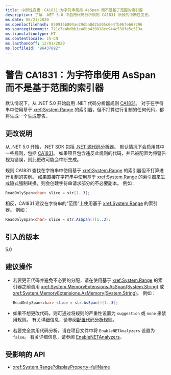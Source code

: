 ```yaml
---
title: 中断性变更：CA1831:为字符串使用 AsSpan 而不是基于范围的索引器
description: 了解 .NET 5.0 中启用代码分析规则 CA1831 所致的中断性变更。
ms.date: 08/21/2020
ms.openlocfilehash: 850916b804ae29dba8d2bd05c6e4fb06fe667296
ms.sourcegitcommit: 721c3e4bdbb1ea0bb420818ec944c538fe5c513a
ms.translationtype: HT
ms.contentlocale: zh-CN
ms.lasthandoff: 12/01/2020
ms.locfileid: "96437892"
---
```

# <a name="warning-ca1831-use-asspan-instead-of-range-based-indexers-for-string"></a>警告 CA1831：为字符串使用 AsSpan 而不是基于范围的索引器

默认情况下，从 .NET 5.0 开始启用 .NET 代码分析器规则 [CA1831](/visualstudio/code-quality/ca1831)。 对于在字符串中使用基于 <xref:System.Range> 的索引器，但不打算进行复制的任何代码，都将生成一个生成警告。

## <a name="change-description"></a>更改说明

从 .NET 5.0 开始，.NET SDK 包括 [.NET 源代码分析器](../../../../fundamentals/code-analysis/overview.md)。 默认情况下会启用其中一些规则，包括 [CA1831](/visualstudio/code-quality/ca1831)。 如果项目包含违反此规则的代码，并已被配置为将警告视为错误，则此更改可能会中断生成。

规则 CA1831 查找在字符串中使用基于 <xref:System.Range> 的索引器但不打算进行复制的实例。 如果直接在字符串中使用基于 <xref:System.Range> 的索引器来生成隐式强制转换，则会创建字符串请求部分的不必要副本。 例如：

```csharp
ReadOnlySpan<char> slice = str[1..3];
```

相反，CA1831 建议在字符串的“范围”上使用基于 <xref:System.Range> 的索引器。 例如：

```csharp
ReadOnlySpan<char> slice = str.AsSpan()[1..3];
```

## <a name="version-introduced"></a>引入的版本

5.0

## <a name="recommended-action"></a>建议操作

- 若要更正代码并避免不必要的分配，请在使用基于 <xref:System.Range> 的索引器之前调用 <xref:System.MemoryExtensions.AsSpan(System.String)> 或 <xref:System.MemoryExtensions.AsMemory(System.String)>。 例如：

  ```csharp
  ReadOnlySpan<char> slice = str.AsSpan()[1..3];
  ```

- 如果不想更改代码，则可通过将规则的严重性设置为 `suggestion` 或 `none` 来禁用规则。 有关详细信息，请参阅[配置代码分析规则](../../../../fundamentals/code-analysis/configuration-options.md)。

- 若要完全禁用代码分析，请在项目文件中将 `EnableNETAnalyzers` 设置为 `false`。 有关详细信息，请参阅 [EnableNETAnalyzers](../../../project-sdk/msbuild-props.md#enablenetanalyzers)。

## <a name="affected-apis"></a>受影响的 API

- <xref:System.Range?displayProperty=fullName>

<!--

### Affected APIs

- `T:System.Range`

### Category

Code analysis

-->
